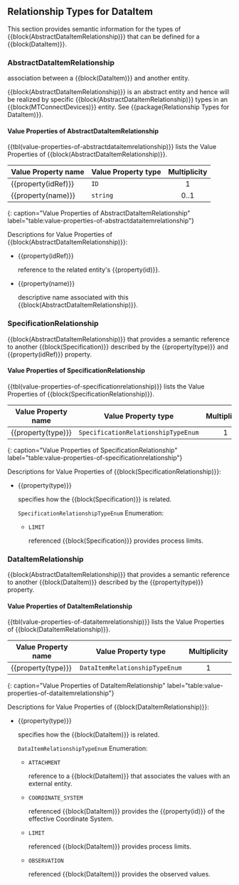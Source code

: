 
## Relationship Types for DataItem

This section provides semantic information for the types of {{block(AbstractDataItemRelationship)}} that can be defined for a {{block(DataItem)}}.

### AbstractDataItemRelationship

association between a {{block(DataItem)}} and another entity.


{{block(AbstractDataItemRelationship)}} is an abstract entity and hence will be realized by specific {{block(AbstractDataItemRelationship)}} types in an {{block(MTConnectDevices)}} entity. See {{package(Relationship Types for DataItem)}}.


#### Value Properties of AbstractDataItemRelationship

{{tbl(value-properties-of-abstractdataitemrelationship)}} lists the Value Properties of {{block(AbstractDataItemRelationship)}}.

|Value Property name|Value Property type|Multiplicity|
|-|-|:-:|
|{{property(idRef)}}|`ID`|1|
|{{property(name)}}|`string`|0..1|
{: caption="Value Properties of AbstractDataItemRelationship" label="table:value-properties-of-abstractdataitemrelationship"}

Descriptions for Value Properties of {{block(AbstractDataItemRelationship)}}:

* {{property(idRef)}} 

    reference to the related entity's {{property(id)}}.

* {{property(name)}} 

    descriptive name associated with this {{block(AbstractDataItemRelationship)}}.

### SpecificationRelationship

{{block(AbstractDataItemRelationship)}} that provides a semantic reference to another {{block(Specification)}} described by the {{property(type)}} and {{property(idRef)}} property.



#### Value Properties of SpecificationRelationship

{{tbl(value-properties-of-specificationrelationship)}} lists the Value Properties of {{block(SpecificationRelationship)}}.

|Value Property name|Value Property type|Multiplicity|
|-|-|:-:|
|{{property(type)}}|`SpecificationRelationshipTypeEnum`|1|
{: caption="Value Properties of SpecificationRelationship" label="table:value-properties-of-specificationrelationship"}

Descriptions for Value Properties of {{block(SpecificationRelationship)}}:

* {{property(type)}} 

    specifies how the {{block(Specification)}} is related.

    `SpecificationRelationshipTypeEnum` Enumeration:

    * `LIMIT` 

        referenced {{block(Specification)}} provides process limits.

### DataItemRelationship

{{block(AbstractDataItemRelationship)}} that provides a semantic reference to another {{block(DataItem)}} described by the {{property(type)}} property.



#### Value Properties of DataItemRelationship

{{tbl(value-properties-of-dataitemrelationship)}} lists the Value Properties of {{block(DataItemRelationship)}}.

|Value Property name|Value Property type|Multiplicity|
|-|-|:-:|
|{{property(type)}}|`DataItemRelationshipTypeEnum`|1|
{: caption="Value Properties of DataItemRelationship" label="table:value-properties-of-dataitemrelationship"}

Descriptions for Value Properties of {{block(DataItemRelationship)}}:

* {{property(type)}} 

    specifies how the {{block(DataItem)}} is related.

    `DataItemRelationshipTypeEnum` Enumeration:

    * `ATTACHMENT` 

        reference to a {{block(DataItem)}} that associates the values with an external entity.

    * `COORDINATE_SYSTEM` 

        referenced {{block(DataItem)}} provides the {{property(id)}} of the effective Coordinate System.

    * `LIMIT` 

        referenced {{block(DataItem)}} provides process limits.

    * `OBSERVATION` 

        referenced {{block(DataItem)}} provides the observed values.
